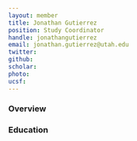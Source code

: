 ```yaml
---
layout: member
title: Jonathan Gutierrez
position: Study Coordinator
handle: jonathangutierrez
email: jonathan.gutierrez@utah.edu
twitter: 
github: 
scholar: 
photo: 
ucsf: 
---
```


### Overview

### Education
